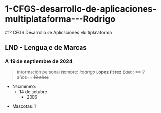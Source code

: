 # 1-CFGS-desarrollo-de-aplicaciones-multiplataforma---Rodrigo

#1º CFGS Desarrollo de Aplicaciones Multiplataforma
## LND - Lenguaje de Marcas
### A 19 de septiembre de 2024

> Información personal
Nombre: *Rodrigo* **López Pérez**
Edad: ==17 años== ~~18 años~~

- Nacimineto:
    * 14 de octubre
        + 2006
* Mascotas:
    1
    
